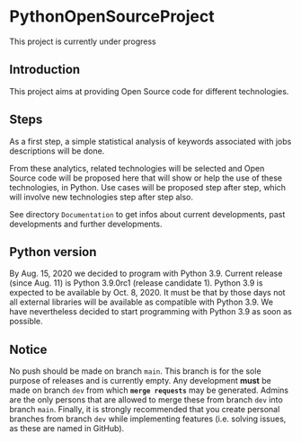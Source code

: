 # PythonOpenSourceProject
This project is currently under progress

## Introduction
This project aims at providing Open Source code for different technologies.

## Steps
As a first step, a simple statistical analysis of keywords associated with jobs descriptions will be done.

From these analytics, related technologies will be selected and Open Source code will be proposed here that will show or help the use of these technologies, in Python. Use cases will be proposed step after step, which will involve new technologies step after step also.

See directory `Documentation` to get infos about current developments, past developments and further developments.

## Python version
By Aug. 15, 2020 we decided to program with Python 3.9. Current release (since Aug. 11) is Python 3.9.0rc1 (release candidate 1). Python 3.9 is expected to be available by Oct. 8, 2020. It must be that by those days not all external libraries will be available as compatible with Python 3.9. We have nevertheless decided to start programming with Python 3.9 as soon as possible.

## Notice
No push should be made on branch `main`. This branch is for the sole purpose of releases and is currently empty. Any development **must** be made on branch `dev` from which **`merge requests`** may be generated. Admins are the only persons that are allowed to merge these from branch `dev` into branch `main`. Finally, it is strongly recommended that you create personal branches from branch `dev` while implementing features (i.e. solving issues, as these are named in GitHub).
